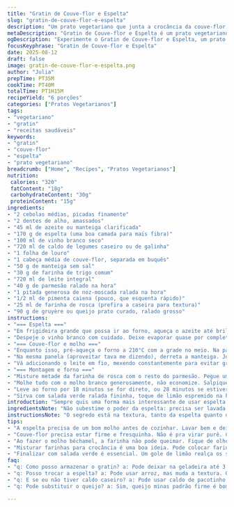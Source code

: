 ```yaml
---
title: "Gratin de Couve-flor e Espelta"
slug: "gratin-de-couve-flor-e-espelta"
description: "Um prato vegetariano que junta a crocância da couve-flor com a textura rústica da espelta. O toque do queijo e o sabor da béchamel com especiarias deixam tudo mais complexo. Na combinação de ingredientes, a espelta substitui o arroz tradicional, agregando fibras e um leve sabor de noz. Excelente para quem quer fugir do básico, sem abrir mão da cremosidade. Fácil de preparar e ótimo para servir em jantares, acompanhado de salada verde com um toque cítrico. Sem ovos nem nozes, adequado para dietas restritivas."
metaDescription: "Gratin de Couve-flor e Espelta é um prato vegetariano com texturas e sabores únicos, ideal para um jantar diferente"
ogDescription: "Experimente o Gratin de Couve-flor e Espelta, um prato rústico e saboroso que encanta em jantares especiais."
focusKeyphrase: "Gratin de Couve-flor e Espelta"
date: 2025-08-12
draft: false
image: gratin-de-couve-flor-e-espelta.png
author: "Julia"
prepTime: PT35M
cookTime: PT40M
totalTime: PT1H15M
recipeYield: "6 porções"
categories: ["Pratos Vegetarianos"]
tags:
- "vegetariano"
- "gratin"
- "receitas saudáveis"
keywords:
- "gratin"
- "couve-flor"
- "espelta"
- "prato vegetariano"
breadcrumb: ["Home", "Recipes", "Pratos Vegetarianos"]
nutrition: 
 calories: "320"
 fatContent: "18g"
 carbohydrateContent: "30g"
 proteinContent: "15g"
ingredients:
- "2 cebolas médias, picadas finamente"
- "2 dentes de alho, amassados"
- "45 ml de azeite ou manteiga clarificada"
- "170 g de espelta (uma boa camada para mais fibra)"
- "100 ml de vinho branco seco"
- "720 ml de caldo de legumes caseiro ou de galinha"
- "1 folha de louro"
- "1 cabeça média de couve-flor, separada em buquês"
- "50 g de manteiga sem sal"
- "30 g de farinha de trigo comum"
- "720 ml de leite integral"
- "40 g de parmesão ralado na hora"
- "1 pitada generosa de noz-moscada ralada na hora"
- "1/2 ml de pimenta caiena (pouco, que esquenta rápido)"
- "25 ml de farinha de rosca (prefira a caseira para textura)"
- "90 g de gruyère ou queijo prato curado, ralado grosso"
instructions:
- "=== Espelta ==="
- "Em frigideira grande que possa ir ao forno, aqueça o azeite até brilhar levemente. Doure as cebolas e o alho até ficarem translúcidos e com cheiro de festa na cozinha; nada queimado, só aquela doçura que eleva. Coloque a espelta e mexa rápido por um minuto para torrar levemente. Tempere com sal e pimenta moída na hora."
- "Despeje o vinho branco com cuidado. Deixe evaporar quase por completo, sem pressa. Isso vai liberar aromas e tirar aquele gosto cru do grão. Some o caldo e o louro, suba o fogo até ferver. Abaixe e tampe, deixando cozinhar cerca de 14 minutos. Não se intimide se ainda tiver líquido; o ponto é quase seco, grão cozido mas firme ao morder. Prove, ajuste sal, retire o louro e deixe reservado."
- "=== Couve-flor e molho ==="
- "Enquanto isso, pré-aqueça o forno a 210°C com a grade no meio. Na panela, água fervente e sal abundante para o buquê ficar al dente. Cinco a sete minutos, você quer firmeza, não purê. Escorra e espere secar um pouco sobre pano limpo."
- "Na mesma panela (aproveitar tava me dizendo), derreta a manteiga. Jogue a farinha rapidinho, misture com batedor de arame, cozinhe até não sentir gosto de farinha crua — uns 1:30m —, cuidado para não dourar."
- "Vá adicionando o leite em fio, mexendo constantemente para evitar grumos. Aumente o fogo até o molho ferver e encorpar. Tire do fogo, rale a noz-moscada direto nela, polvilhe a pimenta caiena, junte metade do parmesão. Bata até ligar bem. Salgue pouco, o queijo dá sabor marcante. Reserve."
- "=== Montagem e forno ==="
- "Misture metade da farinha de rosca com o resto do parmesão. Pegue um refratário, espalhe a espelta já morna; cubra com os floretes de couve-flor de forma uniforme."
- "Molhe tudo com o molho branco generosamente, não economize. Salpique o gruyère em cima, depois o mix de parmesão e farinha de rosca. Dá uma textura crocante que adoro, mas cuidado para não queimar. Se quiser, tampe com papel alumínio e guarde na geladeira aqui, vai intensificar sabores no final."
- "Leve ao forno por 18 minutos se for direto, ou 28 minutos se estiver gelado. O sinal é o queijo dourar, a crosta começar a borbulhar nas bordas, com cheiro de queijo gratinado. Se usar grill, 2-3 minutos finais dão o toque crocante. Tire, respire uns 12 minutos para firmar antes de cortar."
- "Sirva com salada verde ralada fininha, toque de limão espremido na hora e algumas folhas frescas de aipo para frescor, contrastando a untuosidade."
introduction: "Sempre quis uma forma mais interessante de usar espelta, cereal que passei a apreciar pelo sabor terroso, quase de castanha, e pela textura firme. Juntei-a à couve-flor para um prato que parece simples, mas tem camadas de sabor, textura e aroma. A combinação da béchamel tradicional com a leveza da couve-flor cozida no ponto praticamente te obriga a esperar esfriar um pouco para conseguir cortar sem que vire massa — considera isso um desafio na cozinha. Queijo na medida certa precisa ser pessoal, usei gruyère, mas queijo prato curado ou até queijo minas padrão firme fazem bonito. Faço sempre uma versão sem lactose também, usando azeite e leite vegetal, batendo bem para não perder o toque cremoso."
ingredientsNote: "Não subestime o poder da espelta: precisa ser lavada e de preferência deixada de molho para minimizar o cozimento e melhorar digestibilidade. A cebola queimadinha no começo traz aquela complexidade que faz boas receitas saírem do comum. O vinho branco precisa ser seco, nem tão aromático nem pesado, só para levantar os sabores. Para o caldo, preferível usar caseiro, mas no sufoco caldo pronto funciona — cuidado com excesso de sal. Couve-flor fresca, firme e de cor uniforme, essencial para garantir textura na mastigação. Na béchamel, farinha não pode ser refinada demais, então escolha uma boa farinha de trigo, e o leite deve estar em temperatura ambiente para não facilitar grumos. Queijo ralado na hora transforma tudo, acorde o ralador e aproveite. Chapelura de pão caseira com parmesão traz crocância sem perder sabor. Sempre tenho uns truques no bolso para variações e substituições."
instructionsNote: "O segredo está na textura, tanto da espelta quanto da couve-flor: firme, mas sem durezas. Para isso, observar o líquido e mexer os mingaus (espelta e molho branco) é fundamental: pau no passo, mas olho na panela. Evitar farinha queimando pede atenção no início do roux. Quando juntar o leite, mexa sem parar até começar o primeiro borbulhar, textura vai mudar de líquida para espessa e a panela se torna mais densa, sinal para desligar e temperar. Montagem pede cuidado para não amassar os buquês, senão perde graça. Gratinar pode ser feito com papel alumínio cobrindo as pontas para que não queime antes do centro esquentar, sempre bom para quem deixa pronto antes. Cozinhar direto dá um tempo na mesa, refrigerar permite controle maior de sabor, vai do seu dia. Por fim, servir com algo fresco e ácido corta a untuosidade do prato. Ficar atento a esses detalhes me livrou de vários atropelos culinários."
tips:
- "A espelta precisa de um bom molho antes de cozinhar. Lavar bem e deixar de molho é fundamental. Ajuda na digestão. Vejo a diferença. Tempero com sal na hora certa. Cuidado para não deixar muito sem gosto. Preste atenção no tempo na frigideira."
- "Couve-flor precisa estar firme e fresquinha. Não é pra virar purê. Cozinhe em água salgada fervente. O al dente é o ideal. Escorra bem. Use pano pra secar um pouco. Isso traz textura. Montar tudo rápido depois evita que ela perca a firmeza."
- "Ao fazer o molho béchamel, a farinha não pode queimar. Fique de olho no tempo. Mexer constantemente faz diferença. O leite precisa estar em temperatura ambiente. Isso evita grumos. O resultado é um molho liso. Use queijo fresco para o melhor sabor. Nada de parmesão velho."
- "Misturar farinhas para crocância é uma boa ideia. Pode colocar farinha de rosca caseira, dá textura incrível. Fique atento ao tempo de gratinar. Não deixe queimar. Pode cobrir com papel alumínio para evitar queimaduras. Remove na metade do tempo."
- "Finalizar com salada verde é essencial. Um gole de limão realça os sabores. Experimente adicionar folhas de aipo. Traz frescor ao prato. Corte as folhas bem fininhas. Textura super interessante. Cada garfada é diferente."
faq:
- "q: Como posso armazenar o gratin? a: Pode deixar na geladeira até 3 dias. Tem que cobrir bem. Congelar também é uma opção. Mas o queijo pode ficar esquisito depois. Melhor consumir fresco."
- "q: Posso trocar a espelta? a: Pode usar arroz, mas muda a textura. Quinoa também é uma opção. Experimente, mas ajuste os líquidos. Cada grão tem seu tempo de cozimento."
- "q: E se eu não tiver caldo caseiro? a: Pode usar caldo de pacotinho. Só cuidado com o sal. Mistura água e um pouco de tempero também funciona. Não fica igual, mas quebra um galho."
- "q: Pode substituir o queijo? a: Sim, queijo minas padrão firme é bom. A textura muda, mas é interessante. Pode usar queijo vegano também. Sabor diferente, mas vale a pena experimentar."

---
```

